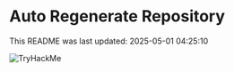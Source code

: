 # Auto Regenerate Repository

This README was last updated: 2025-05-01 04:25:10

 ![TryHackMe](https://tryhackme.com/badge/533634)